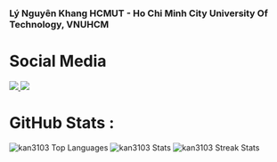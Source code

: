 <h3>Lý Nguyên Khang HCMUT - Ho Chi Minh City University Of Technology, VNUHCM </h3>

# Social Media
<a href="https://www.facebook.com/profile.php?id=100014332118038" target="_blank">
  <img
    src="https://img.shields.io/badge/Facebook-1877F2?style=for-the-badge&logo=facebook&logoColor=white"
  />
</a>
<a href="https://www.instagram.com/nkan_31/" target="_blank">
    <img
      src="https://img.shields.io/badge/Instagram-E4405F?style=for-the-badge&logo=instagram&logoColor=white"
    />
</a>

# GitHub Stats :
<img src="https://github-readme-stats.vercel.app/api/top-langs?username=kan3103&show_icons=true&locale=en&layout=compact" alt="kan3103 Top Languages" />

<img src="https://github-readme-stats.vercel.app/api?username=kan3103&show_icons=true&locale=en" alt="kan3103 Stats" />

<img src="https://github-readme-streak-stats.herokuapp.com/?user=kan3103&" alt="kan3103 Streak Stats" />
